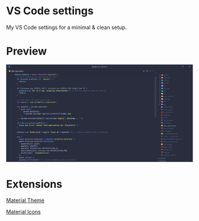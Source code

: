 # VS Code settings

My VS Code settings for a minimal & clean setup. 

# Preview

<img src="./resources/preview.png" alt="preview">


# Extensions

[Material Theme](https://marketplace.visualstudio.com/items?itemName=Equinusocio.vsc-material-theme)

[Material Icons](https://marketplace.visualstudio.com/items?itemName=Equinusocio.vsc-material-theme-icons)
